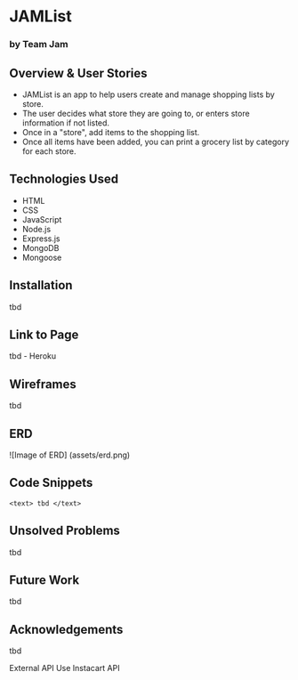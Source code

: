 # JAMList
### by Team Jam

## Overview & User Stories
- JAMList is an app to help users create and manage shopping lists by store.
- The user decides what store they are going to, or enters store information if not listed.
- Once in a "store", add items to the shopping list.
- Once all items have been added, you can print a grocery list by category for each store.

## Technologies Used
* HTML
* CSS
* JavaScript
* Node.js
* Express.js
* MongoDB
* Mongoose

## Installation
tbd

## Link to Page
tbd - Heroku

## Wireframes
tbd

## ERD
![Image of ERD]
(assets/erd.png)

## Code Snippets
```<text> tbd </text>```

## Unsolved Problems
tbd

## Future Work
tbd

## Acknowledgements
tbd

External API Use
Instacart API
